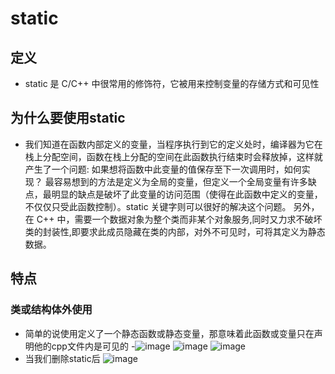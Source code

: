 # static

## 定义
- static 是 C/C++ 中很常用的修饰符，它被用来控制变量的存储方式和可见性

## 为什么要使用static
- 我们知道在函数内部定义的变量，当程序执行到它的定义处时，编译器为它在栈上分配空间，函数在栈上分配的空间在此函数执行结束时会释放掉，这样就产生了一个问题: 如果想将函数中此变量的值保存至下一次调用时，如何实现？ 最容易想到的方法是定义为全局的变量，但定义一个全局变量有许多缺点，最明显的缺点是破坏了此变量的访问范围（使得在此函数中定义的变量，不仅仅只受此函数控制）。static 关键字则可以很好的解决这个问题。
另外，在 C++ 中，需要一个数据对象为整个类而非某个对象服务,同时又力求不破坏类的封装性,即要求此成员隐藏在类的内部，对外不可见时，可将其定义为静态数据。

## 特点

### 类或结构体外使用
- 简单的说使用定义了一个静态函数或静态变量，那意味着此函数或变量只在声明他的cpp文件内是可见的
 -![image](https://user-images.githubusercontent.com/109637491/222653544-f7b2c6c6-e595-452f-a316-69ddc09ea2b1.png)
![image](https://user-images.githubusercontent.com/109637491/222653590-609509cd-22c8-4576-8ac5-f752c8d5cc35.png)
![image](https://user-images.githubusercontent.com/109637491/222653727-131dc6da-0332-4de8-ab94-d6e171251670.png)
- 当我们删除static后 ![image](https://user-images.githubusercontent.com/109637491/222653920-64eda92b-987f-4834-9760-cef3111a1767.png)

